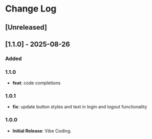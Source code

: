 # Change Log

## [Unreleased]

## [1.1.0] - 2025-08-26

### Added

### 1.1.0
- **feat**: code completions

### 1.0.1
- **fix**: update button styles and text in login and logout functionality

### 1.0.0
- **Initial Release**: Vibe Coding.